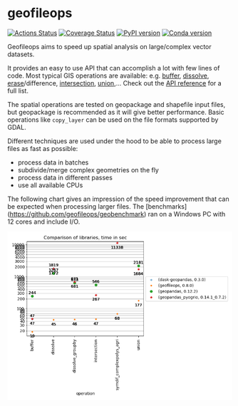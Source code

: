 # geofileops 

[![Actions Status](https://github.com/geofileops/geofileops/actions/workflows/tests.yml/badge.svg?branch=main)](https://github.com/geofileops/geofileops/actions/workflows/tests.yml?query=workflow%3ATests) 
[![Coverage Status](https://codecov.io/gh/geofileops/geofileops/branch/main/graph/badge.svg)](https://codecov.io/gh/geofileops/geofileops)
[![PyPI version](https://img.shields.io/pypi/v/geofileops.svg)](https://pypi.org/project/geofileops)
[![Conda version](https://anaconda.org/conda-forge/geofileops/badges/version.svg)](https://anaconda.org/conda-forge/geofileops)

Geofileops aims to speed up spatial analysis on large/complex vector datasets.

It provides an easy to use API that can accomplish a lot with few lines of code. Most
typical GIS operations are available: e.g. 
[buffer](https://geofileops.readthedocs.io/en/stable/api/geofileops.apply.html#geofileops.buffer), 
[dissolve](https://geofileops.readthedocs.io/en/stable/api/geofileops.apply.html#geofileops.dissolve),
[erase](https://geofileops.readthedocs.io/en/stable/api/geofileops.apply.html#geofileops.erase)/difference, 
[intersection](https://geofileops.readthedocs.io/en/stable/api/geofileops.apply.html#geofileops.intersection), 
[union](https://geofileops.readthedocs.io/en/stable/api/geofileops.apply.html#geofileops.union),... 
Check out the [API reference](https://geofileops.readthedocs.io/en/stable/reference.html)
for a full list.

The spatial operations are tested on geopackage and shapefile input files, but geopackage is recommended as it will give better performance. Basic operations like `copy_layer` can be used on the file formats supported by GDAL.

Different techniques are used under the hood to be able to process large files as fast as possible:
- process data in batches
- subdivide/merge complex geometries on the fly
- process data in different passes
- use all available CPUs

The following chart gives an impression of the speed improvement that can be expected
when processing larger files. The [benchmarks] (https://github.com/geofileops/geobenchmark) ran on a Windows PC with 12 cores and include I/O.

![Geo benchmark](https://github.com/geofileops/geobenchmark/blob/main/results_vector_ops/GeoBenchmark.png)
